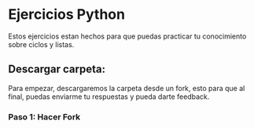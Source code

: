 # Ejercicios Python

Estos ejercicios estan hechos para que puedas practicar tu conocimiento sobre ciclos y listas.

## Descargar carpeta:

Para empezar, descargaremos la carpeta desde un fork, esto para que al final, puedas enviarme tu respuestas y pueda darte feedback.

### Paso 1: Hacer Fork
